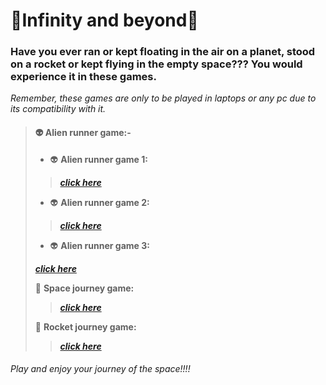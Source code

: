 # 🌌Infinity and beyond🌌

### Have you ever ran or kept floating in the air on a planet, stood on a rocket or kept flying in the empty space??? You would experience it in these games.

*Remember, these games are only to be played in laptops or any pc due to its compatibility with it.*

> #### 👽 **Alien runner game:-**
> - 👽 **Alien runner game 1:** 
>
>> ***[click here](https://navaneet239.github.io/NPJ_alienRunnerGame/)***
>
> - 👽 **Alien runner game 2:**  
>
>> ***[click here](https://navaneet239.github.io/alienRunnerGame2/)***
>
> - 👽 **Alien runner game 3:**  
>
> ***[click here](https://navaneet239.github.io/alienRunnerGame3/)***
>
> 🌌 **Space journey game:** 
>
>> ***[click here](https://navaneet239.github.io/spaceJourney/)***
>
> 🚀 **Rocket journey game:** 
>
>> ***[click here](https://navaneet239.github.io/NPJ_Rocket_Journey/)***

###### *Play and enjoy your journey of the space!!!!*
